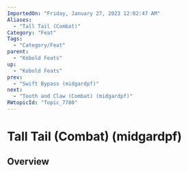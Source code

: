 ```yaml
---
ImportedOn: "Friday, January 27, 2023 12:02:47 AM"
Aliases:
  - "Tall Tail (Combat)"
Category: "Feat"
Tags:
  - "Category/Feat"
parent:
  - "Kobold Feats"
up:
  - "Kobold Feats"
prev:
  - "Swift Bypass (midgardpf)"
next:
  - "Tooth and Claw (Combat) (midgardpf)"
RWtopicId: "Topic_7780"
---
```

# Tall Tail (Combat) (midgardpf)
## Overview
